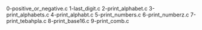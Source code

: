 0-positive_or_negative.c
1-last_digit.c
2-print_alphabet.c
3-print_alphabets.c
4-print_alphabt.c
5-print_numbers.c
6-print_numberz.c
7-print_tebahpla.c
8-print_base16.c
9-print_comb.c



